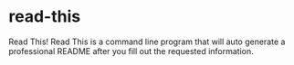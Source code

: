 # read-this
Read This! Read This is a command line program that will auto generate a professional README after you fill out the requested information.
